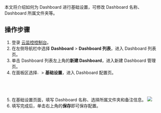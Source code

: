 本文将介绍如何为 Dashboard 进行基础设置，可修改 Dashboard 名称、Dashboard 所属文件夹等。

## 操作步骤

1. 登录 [云监控控制台](https://console.cloud.tencent.com/monitor)。
2. 在左侧导航栏中选择 **Dashboard** > **Dashboard 列表**，进入 Dashboard 列表页。
3. 单击 Dashboard 列表左上角的**新建 Dashboard**，进入新建 Dashboard 管理页。
4. 在面板区选择<img src="https://main.qcloudimg.com/raw/8e26fe2eacdd794457a53a745bd48f3c.png" width="2%"> > **基础设置**，进入 Dashboard 配置页。
5. 在基础设置页面，填写 Dashboard 名称、选择所属文件夹和备注信息。
   ![](https://main.qcloudimg.com/raw/64364b744354a4f371c4f36b19292545.png)
6. 填写完成后，单击右上角的**保存**即可保存配置。

